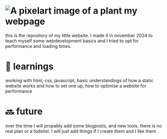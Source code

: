 # ![A pixelart image of a plant](resources/icon.ico) my webpage

this is the repository of my little website. I made it in november 2024 to teach myself some webdevelopment basics and I tried to opt for performance and loading times.

# 📒 learnings

working with html, css, javascript, basic understandings of how a static website works and how to set one up, how to optimise a website for performance

# 🔜 future

over the time I will propably add some blogposts, and new tools. there is no real plan or a todolist. I will just add things if I create them and I like them
